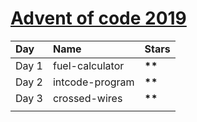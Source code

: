 # [Advent of code 2019](https://adventofcode.com)
<table>
  <tr style="font-weight: bold;">
    <td>Day</td>
    <td>Name</td>
    <td>Stars</td>
  </tr>
  <tbody>
    <tr>
      <td>Day 1</td>  
      <td>fuel-calculator</td>  
      <td><b>**</b></td>  
    </tr>
    <tr>
      <td>Day 2</td>  
      <td>intcode-program</td>  
      <td><b>**</b></td>  
    </tr>
    <tr>
      <td>Day 3</td>  
      <td>crossed-wires</td>  
      <td><b>**</b></td>  
    </tr>
    <tr>
    <td></td>
    <td></td>
    <td></td>
    </tr>
  </tbody>
</table>
